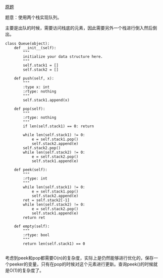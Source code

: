 [原题](https://leetcode.com/problems/implement-queue-using-stacks/)

题意：使用两个栈实现队列。


主要是出队的时候，需要访问栈底的元素，因此需要另外一个栈进行倒入然后倒出。


```
class Queue(object):
    def __init__(self):
        """
        initialize your data structure here.
        """
        self.stack1 = []
        self.stack2 = []
        
    def push(self, x):
        """
        :type x: int
        :rtype: nothing
        """
        self.stack1.append(x)
        
    def pop(self):
        """
        :rtype: nothing
        """
        if len(self.stack1) == 0: return
    
        while len(self.stack1) != 0:
            e = self.stack1.pop()
            self.stack2.append(e)
        self.stack2.pop()
        while len(self.stack2) != 0:
            e = self.stack2.pop()
            self.stack1.append(e)
        
    def peek(self):
        """
        :rtype: int
        """
        while len(self.stack1) != 0:
            e = self.stack1.pop()
            self.stack2.append(e)
        ret = self.stack2[-1]
        while len(self.stack2) != 0:
            e = self.stack2.pop()
            self.stack1.append(e)
        return ret

    def empty(self):
        """
        :rtype: bool
        """
        return len(self.stack1) == 0
        
```


考虑到peek和pop都需要O(n)的复杂度，实际上是仍然能够进行优化的，保存一个peeker的变量，只有在pop的时候对这个元素进行更新。查询peek()的时候就是O(1)的复杂度了。

